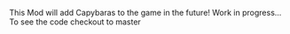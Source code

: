 This Mod will add Capybaras to the game in the future! Work in progress...
To see the code checkout to master
